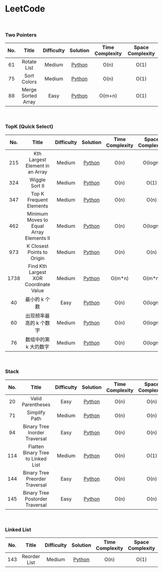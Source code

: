 <br>

# LeetCode

<br>


### Two Pointers

| No. | Title | Difficulty | Solution | Time Complexity | Space Complexity |
| :---: | :---: | :---: | :---: | :---: | :---: |
| 61 | Rotate List | Medium | [Python](https://github.com/zhaoName/Notes/blob/master/LeetCode/0061-RotateList.md) | O(n) | O(1) |
| 75 | Sort Colors | Medium | [Python](https://github.com/zhaoName/Notes/blob/master/LeetCode/0075-SortColors.md) | O(n) | O(1) |
| 88 | Merge Sorted Array | Easy | [Python](https://github.com/zhaoName/Notes/blob/master/LeetCode/0088-MergeSortedArray.md) | O(m+n) | O(1) |


<br>

### TopK  (Quick Select)

| No. | Title | Difficulty | Solution | Time Complexity | Space Complexity | Remark |
| :---: | :---: | :---: | :---: | :---: | :---: | :---: |
| 215 | Kth Largest Element in an Array | Medium | [Python](https://github.com/zhaoName/Notes/blob/master/LeetCode/0215-KthLargestElementInAnArray.md) | O(n) | O(logn) | |
| 324 | Wiggle Sort II | Medium | [Python](https://github.com/zhaoName/Notes/blob/master/LeetCode/0324-WiggleSortII.md) | O(n) | O(1) | |
| 347 | Top K Frequent Elements | Medium | [Python](https://github.com/zhaoName/Notes/blob/master/LeetCode/0347-TopKFrequentElements.md) | O(n) | O(n) | |
| 462 | Minimum Moves to Equal Array Elements II | Medium | [Python](https://github.com/zhaoName/Notes/blob/master/LeetCode/0462-MinimumMovesToEqualArrayElementsII.md) | O(n) | O(logn) | |
| 973 | K Closest Points to Origin | Medium | [Python](https://github.com/zhaoName/Notes/blob/master/LeetCode/0973-KClosestPointsToOrigin.md) | O(n) | O(n) | |
| 1738 | Find Kth Largest XOR Coordinate Value | Medium | [Python](https://github.com/zhaoName/Notes/blob/master/LeetCode/1738-FindKthLargestXORCoordinateValue.md) | O(m*n) | O(m*n) | |
| 40 | 最小的 k 个数 | Easy | [Python](https://github.com/zhaoName/Notes/blob/master/Books/%E5%89%91%E6%8C%87Offer/040-%E6%9C%80%E5%B0%8F%E7%9A%84k%E4%B8%AA%E6%95%B0.md) | O(n) | O(logn) | 剑指 offer |
| 60 | 出现频率最高的 k 个数字 | Medium | [Python](https://github.com/zhaoName/Notes/blob/master/Books/%E5%89%91%E6%8C%87Offer/060-%E5%87%BA%E7%8E%B0%E9%A2%91%E7%8E%87%E6%9C%80%E9%AB%98%E7%9A%84k%E4%B8%AA%E6%95%B0%E5%AD%97.md) | O(n) | O(logn) | 剑指 offer |
| 76 | 数组中的第 k 大的数字 | Medium | [Python](https://github.com/zhaoName/Notes/blob/master/Books/%E5%89%91%E6%8C%87Offer/076-%E6%95%B0%E7%BB%84%E4%B8%AD%E7%9A%84%E7%AC%ACk%E5%A4%A7%E7%9A%84%E6%95%B0%E5%AD%97.md) | O(n) | O(logn) | 剑指 offer |

<br>

### Stack

| No. | Title | Difficulty | Solution | Time Complexity | Space Complexity |
| :---: | :---: | :---: | :---: | :---: | :---: |
| 20 | Valid Parentheses | Easy | [Python](https://github.com/zhaoName/Notes/blob/master/LeetCode/0020-ValidParentheses.md) | O(n) | O(n) |
| 71 | Simplify Path | Medium | [Python](https://github.com/zhaoName/Notes/blob/master/LeetCode/0071-SimplifyPath.md) | O(n) | O(n) |
| 94 | Binary Tree Inorder Traversal | Easy | [Python](https://github.com/zhaoName/Notes/blob/master/LeetCode/0094-BinaryTreeInorderTraversal.md) | O(n) | O(n) |
| 114 | Flatten Binary Tree to Linked List | Medium | [Python](https://github.com/zhaoName/Notes/blob/master/LeetCode/0114-FlattenBinaryTreeToLinkedList.md) | O(n) | O(1) |
| 144 | Binary Tree Preorder Traversal | Easy | [Python](https://github.com/zhaoName/Notes/blob/master/LeetCode/0144-BinaryTreePreorderTraversal.md) | O(n) | O(n) |
| 145 |  Binary Tree Postorder Traversal | Easy | [Python](https://github.com/zhaoName/Notes/blob/master/LeetCode/0145-BinaryTreePostorderTraversal.md) | O(n) | O(n) |


<br>

### Linked List

| No. | Title | Difficulty | Solution | Time Complexity | Space Complexity | Remark |
| :---: | :---: | :---: | :---: | :---: | :---: | :---: |
| 143 | Reorder List | Medium | [Python](https://github.com/zhaoName/Notes/blob/master/LeetCode/0143-ReorderList.md) | O(n) | O(1) | |


<br>

<br>